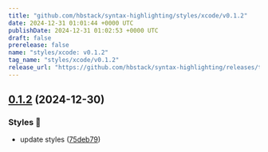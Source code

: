 ```yaml
---
title: "github.com/hbstack/syntax-highlighting/styles/xcode/v0.1.2"
date: 2024-12-31 01:01:44 +0000 UTC
publishDate: 2024-12-31 01:02:53 +0000 UTC
draft: false
prerelease: false
name: "styles/xcode: v0.1.2"
tag_name: "styles/xcode/v0.1.2"
release_url: "https://github.com/hbstack/syntax-highlighting/releases/tag/styles/xcode/v0.1.2"
---
```


## [0.1.2](https://github.com/hbstack/syntax-highlighting/compare/styles/xcode/v0.1.1...styles/xcode/v0.1.2) (2024-12-30)


### Styles 🎨

* update styles ([75deb79](https://github.com/hbstack/syntax-highlighting/commit/75deb79773c00a91668118f44e1ffcf018513cd9))
